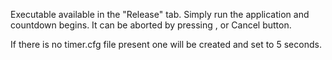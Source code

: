 Executable available in the "Release" tab. Simply run the application and countdown begins. It can be aborted by pressing <Esc>, <Enter> or Cancel button.

If there is no timer.cfg file present one will be created and set to 5 seconds.